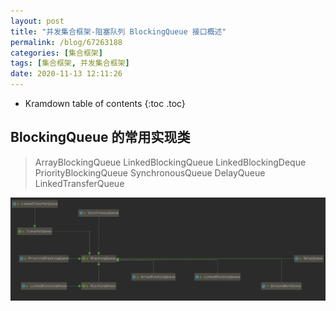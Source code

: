 ```yaml
---
layout: post
title: "并发集合框架-阻塞队列 BlockingQueue 接口概述"
permalink: /blog/67263188
categories: [集合框架]
tags: [集合框架, 并发集合框架]
date: 2020-11-13 12:11:26
---
```


* Kramdown table of contents
{:toc .toc}
## BlockingQueue 的常用实现类

> ArrayBlockingQueue
> LinkedBlockingQueue
> LinkedBlockingDeque
> PriorityBlockingQueue
> SynchronousQueue
> DelayQueue
> LinkedTransferQueue

![image-20201113135121120](../assets/post-list/img/image-20201113135121120.png)

